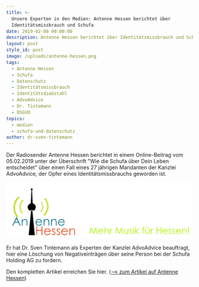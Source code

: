 ```yaml
---
title: >-
  Unsere Experten in den Medien: Antenne Hessen berichtet über
  Identitätsmissbrauch und Schufa
date: 2019-02-08 00:00:00
description: Antenne Hessen berichtet über Identitätsmissbrauch und Schufa
layout: post
style_id: post
image: /uploads/antenne-hessen.png
tags:
  - Antenne Hessen
  - Schufa
  - Datenschutz
  - Identitätsmissbrauch
  - Identitätsdiebstahl
  - AdvoAdvice
  - Dr. Tintemann
  - DSGVO
topics:
  - medien
  - schufa-und-datenschutz
author: dr-sven-tintemann
---
```


Der Radiosender Antenne Hessen berichtet in einem Online-Beitrag vom 05.02.2019 unter der Überschrift "Wie die Schufa über Dein Leben entscheidet" über einen Fall eines 27 jährigen Mandanten der Kanzlei AdvoAdvice, der Opfer eines Identitätsmissbrauchs geworden ist.

[![Antenne Hessen - Logo](/uploads/antenne-hessen-new-logo1.png "Antenne Hessen berichtet über Arbeit von AdvoAdvice")](http://www.radiohessen.com/wie-die-schufa-ueber-dein-leben-entscheidet/)

Er hat Dr. Sven Tintemann als Experten der Kanzlei AdvoAdvice beauftragt, hier eine Löschung von Negativeinträgen über seine Person bei der Schufa Holding AG zu fordern.

Den kompletten Artikel erreichen Sie hier. ([–&gt; zum Artikel auf Antenne Hessen](http://www.radiohessen.com/wie-die-schufa-ueber-dein-leben-entscheidet/))
